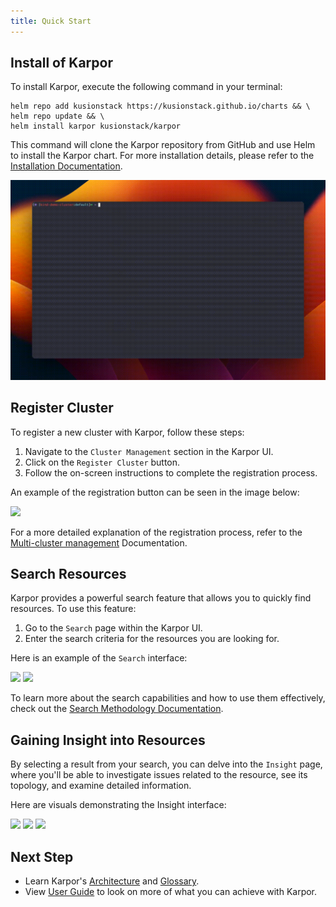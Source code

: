 ```yaml
---
title: Quick Start
---
```


## Install of Karpor

To install Karpor, execute the following command in your terminal:

```shell
helm repo add kusionstack https://kusionstack.github.io/charts && \
helm repo update && \
helm install karpor kusionstack/karpor
```

This command will clone the Karpor repository from GitHub and use Helm to install the Karpor chart. For more installation details, please refer to the [Installation Documentation](2-installation.md).

![Install](./assets/2-installation/install.gif)

## Register Cluster

To register a new cluster with Karpor, follow these steps:

1. Navigate to the `Cluster Management` section in the Karpor UI.
2. Click on the `Register Cluster` button.
3. Follow the on-screen instructions to complete the registration process.

An example of the registration button can be seen in the image below:

![](/karpor/assets/cluster-mng/cluster-mng-register-new-cluster.png)

For a more detailed explanation of the registration process, refer to the [Multi-cluster management](../3-user-guide/1-multi-cluster-management.md) Documentation.

## Search Resources

Karpor provides a powerful search feature that allows you to quickly find resources. To use this feature:

1. Go to the `Search` page within the Karpor UI.
2. Enter the search criteria for the resources you are looking for.

Here is an example of the `Search` interface:

![](/karpor/assets/search/search-auto-complete.png)
![](/karpor/assets/search/search-result.png)

To learn more about the search capabilities and how to use them effectively, check out the [Search Methodology Documentation](../5-references/3-search-methods.md).

## Gaining Insight into Resources

By selecting a result from your search, you can delve into the `Insight` page, where you'll be able to investigate issues related to the resource, see its topology, and examine detailed information.

Here are visuals demonstrating the Insight interface:

![](/karpor/assets/insight/insight-home.png)
![](/karpor/assets/insight/insight-single-issue.png)
![](/karpor/assets/insight/insight-topology.png)

## Next Step
- Learn Karpor's [Architecture](../concepts/architecture) and [Glossary](../concepts/glossary).
- View [User Guide](../user-guide/multi-cluster-management) to look on more of what you can achieve with Karpor.

